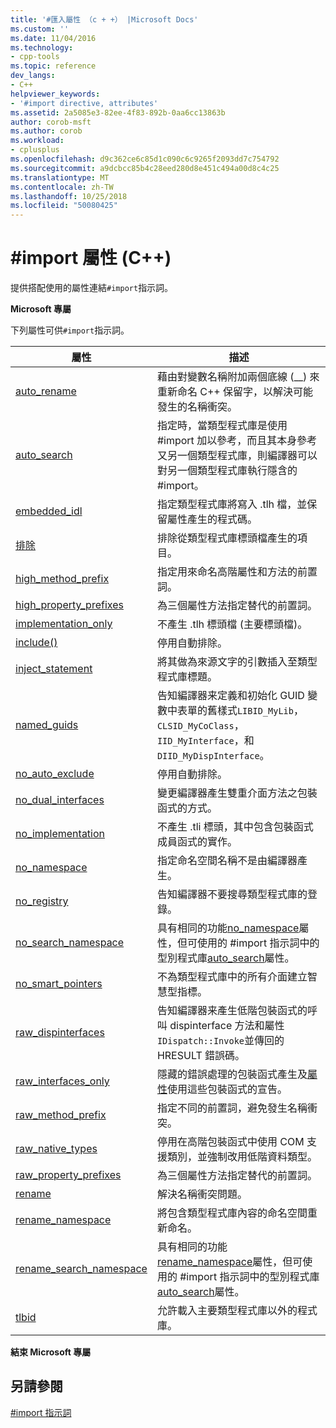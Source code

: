 ```yaml
---
title: '#匯入屬性 （c + +） |Microsoft Docs'
ms.custom: ''
ms.date: 11/04/2016
ms.technology:
- cpp-tools
ms.topic: reference
dev_langs:
- C++
helpviewer_keywords:
- '#import directive, attributes'
ms.assetid: 2a5085e3-82ee-4f83-892b-0aa6cc13863b
author: corob-msft
ms.author: corob
ms.workload:
- cplusplus
ms.openlocfilehash: d9c362ce6c85d1c090c6c9265f2093dd7c754792
ms.sourcegitcommit: a9dcbcc85b4c28eed280d8e451c494a00d8c4c25
ms.translationtype: MT
ms.contentlocale: zh-TW
ms.lasthandoff: 10/25/2018
ms.locfileid: "50080425"
---
```

# <a name="import-attributes-c"></a>#import 屬性 (C++)
提供搭配使用的屬性連結`#import`指示詞。

**Microsoft 專屬**

下列屬性可供`#import`指示詞。

|屬性|描述|
|---------------|-----------------|
|[auto_rename](../preprocessor/auto-rename.md)|藉由對變數名稱附加兩個底線 (__) 來重新命名 C++ 保留字，以解決可能發生的名稱衝突。|
|[auto_search](../preprocessor/auto-search.md)|指定時，當類型程式庫是使用 #import 加以參考，而且其本身參考又另一個類型程式庫，則編譯器可以對另一個類型程式庫執行隱含的 #import。|
|[embedded_idl](../preprocessor/embedded-idl.md)|指定類型程式庫將寫入 .tlh 檔，並保留屬性產生的程式碼。|
|[排除](../preprocessor/exclude-hash-import.md)|排除從類型程式庫標頭檔產生的項目。|
|[high_method_prefix](../preprocessor/high-method-prefix.md)|指定用來命名高階屬性和方法的前置詞。|
|[high_property_prefixes](../preprocessor/high-property-prefixes.md)|為三個屬性方法指定替代的前置詞。|
|[implementation_only](../preprocessor/implementation-only.md)|不產生 .tlh 標頭檔 (主要標頭檔)。|
|[include()](../preprocessor/include-parens.md)|停用自動排除。|
|[inject_statement](../preprocessor/inject-statement.md)|將其做為來源文字的引數插入至類型程式庫標題。|
|[named_guids](../preprocessor/named-guids.md)|告知編譯器来定義和初始化 GUID 變數中表單的舊樣式`LIBID_MyLib`， `CLSID_MyCoClass`， `IID_MyInterface`，和`DIID_MyDispInterface`。|
|[no_auto_exclude](../preprocessor/no-auto-exclude.md)|停用自動排除。|
|[no_dual_interfaces](../preprocessor/no-dual-interfaces.md)|變更編譯器產生雙重介面方法之包裝函式的方式。|
|[no_implementation](../preprocessor/no-implementation.md)|不產生 .tli 標頭，其中包含包裝函式成員函式的實作。|
|[no_namespace](../preprocessor/no-namespace.md)|指定命名空間名稱不是由編譯器產生。|
|[no_registry](../preprocessor/no-registry.md)|告知編譯器不要搜尋類型程式庫的登錄。|
|[no_search_namespace](../preprocessor/no-search-namespace.md)|具有相同的功能[no_namespace](../preprocessor/no-namespace.md)屬性，但可使用的 #import 指示詞中的型別程式庫[auto_search](../preprocessor/auto-search.md)屬性。|
|[no_smart_pointers](../preprocessor/no-smart-pointers.md)|不為類型程式庫中的所有介面建立智慧型指標。|
|[raw_dispinterfaces](../preprocessor/raw-dispinterfaces.md)|告知編譯器来產生低階包裝函式的呼叫 dispinterface 方法和屬性`IDispatch::Invoke`並傳回的 HRESULT 錯誤碼。|
|[raw_interfaces_only](../preprocessor/raw-interfaces-only.md)|隱藏的錯誤處理的包裝函式產生及[屬性](../cpp/property-cpp.md)使用這些包裝函式的宣告。|
|[raw_method_prefix](../preprocessor/raw-method-prefix.md)|指定不同的前置詞，避免發生名稱衝突。|
|[raw_native_types](../preprocessor/raw-native-types.md)|停用在高階包裝函式中使用 COM 支援類別，並強制改用低階資料類型。|
|[raw_property_prefixes](../preprocessor/raw-property-prefixes.md)|為三個屬性方法指定替代的前置詞。|
|[rename](../preprocessor/rename-hash-import.md)|解決名稱衝突問題。|
|[rename_namespace](../preprocessor/rename-namespace.md)|將包含類型程式庫內容的命名空間重新命名。|
|[rename_search_namespace](../preprocessor/rename-search-namespace.md)|具有相同的功能[rename_namespace](../preprocessor/rename-namespace.md)屬性，但可使用的 #import 指示詞中的型別程式庫[auto_search](../preprocessor/auto-search.md)屬性。|
|[tlbid](../preprocessor/tlbid.md)|允許載入主要類型程式庫以外的程式庫。|

**結束 Microsoft 專屬**

## <a name="see-also"></a>另請參閱

[#import 指示詞](../preprocessor/hash-import-directive-cpp.md)